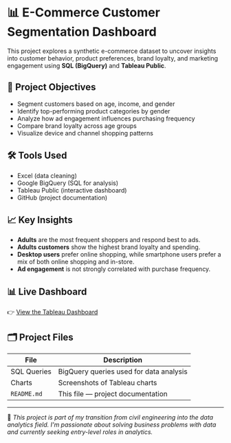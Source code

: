 # 📊 E-Commerce Customer Segmentation Dashboard

This project explores a synthetic e-commerce dataset to uncover insights into customer behavior, product preferences, brand loyalty, and marketing engagement using **SQL (BigQuery)** and **Tableau Public**.

## 🚀 Project Objectives

- Segment customers based on age, income, and gender
- Identify top-performing product categories by gender
- Analyze how ad engagement influences purchasing frequency
- Compare brand loyalty across age groups
- Visualize device and channel shopping patterns

## 🛠️ Tools Used

- Excel (data cleaning)
- Google BigQuery (SQL for analysis)
- Tableau Public (interactive dashboard)
- GitHub (project documentation)

## 📈 Key Insights

- **Adults** are the most frequent shoppers and respond best to ads.
- **Adults customers** show the highest brand loyalty and spending.
- **Desktop users** prefer online shopping, while smartphone users prefer a mix of both online shopping and in-store.
- **Ad engagement** is not strongly correlated with purchase frequency.

## 📊 Live Dashboard

👉 [View the Tableau Dashboard](https://public.tableau.com/app/profile/christian.jerome.simbillo/viz/E-CommerceCustomerSegmentationDashboard/Dashboard1)

## 🗂️ Project Files

| File | Description |
|------|-------------|
| SQL Queries | BigQuery queries used for data analysis |
| Charts | Screenshots of Tableau charts |
| `README.md` | This file — project documentation |


---

📌 *This project is part of my transition from civil engineering into the data analytics field. I'm passionate about solving business problems with data and currently seeking entry-level roles in analytics.*
